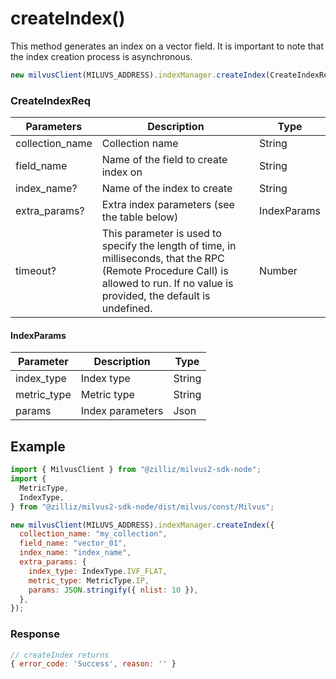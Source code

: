 # createIndex()

This method generates an index on a vector field. It is important to note that the index creation process is asynchronous.

```javascript
new milvusClient(MILUVS_ADDRESS).indexManager.createIndex(CreateIndexReq);
```

### CreateIndexReq

| Parameters      | Description                                                                            | Type        |
| --------------- | -------------------------------------------------------------------------------------- | ----------- |
| collection_name | Collection name                                                                        | String      |
| field_name      | Name of the field to create index on                                                   | String      |
| index_name?     | Name of the index to create                                                            | String      |
| extra_params?   | Extra index parameters (see the table below)                                           | IndexParams |
| timeout?        | This parameter is used to specify the length of time, in milliseconds, that the RPC (Remote Procedure Call) is allowed to run. If no value is provided, the default is undefined. | Number      |

#### IndexParams

| Parameter   | Description      | Type   |
| ----------- | ---------------- | ------ |
| index_type  | Index type       | String |
| metric_type | Metric type      | String |
| params      | Index parameters | Json   |

## Example

```javascript
import { MilvusClient } from "@zilliz/milvus2-sdk-node";
import {
  MetricType,
  IndexType,
} from "@zilliz/milvus2-sdk-node/dist/milvus/const/Milvus";

new milvusClient(MILUVS_ADDRESS).indexManager.createIndex({
  collection_name: "my_collection",
  field_name: "vector_01",
  index_name: "index_name",
  extra_params: {
    index_type: IndexType.IVF_FLAT,
    metric_type: MetricType.IP,
    params: JSON.stringify({ nlist: 10 }),
  },
});
```

### Response

```javascript
// createIndex returns
{ error_code: 'Success', reason: '' }
```
